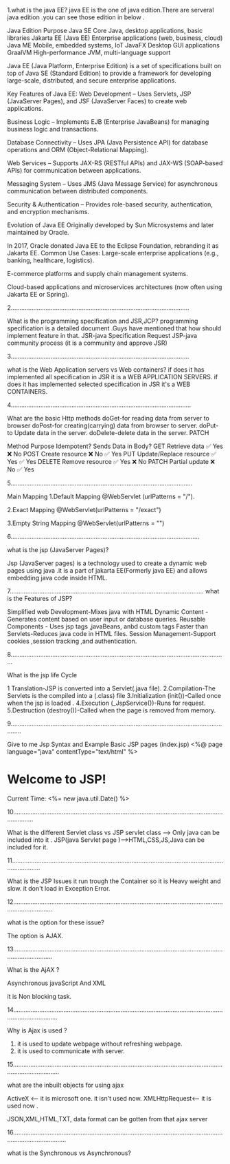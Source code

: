 1.what is the java EE?
java EE is the one of java edition.There are serveral java edition .you can see those edition  in below .


Java Edition	                        Purpose
Java SE	Core Java,                  desktop applications, basic libraries
Jakarta EE (Java EE)            	Enterprise applications (web, business, cloud)
Java ME	Mobile,                     embedded systems, IoT
JavaFX	                            Desktop GUI applications
GraalVM	High-performance JVM,       multi-language support

Java EE (Java Platform, Enterprise Edition) is a set of specifications built on top of Java SE (Standard Edition) to provide a framework for developing large-scale, distributed, and secure enterprise applications.

Key Features of Java EE:
Web Development – Uses Servlets, JSP (JavaServer Pages), and JSF (JavaServer Faces) to create web applications.

Business Logic – Implements EJB (Enterprise JavaBeans) for managing business logic and transactions.

Database Connectivity – Uses JPA (Java Persistence API) for database operations and ORM (Object-Relational Mapping).

Web Services – Supports JAX-RS (RESTful APIs) and JAX-WS (SOAP-based APIs) for communication between applications.

Messaging System – Uses JMS (Java Message Service) for asynchronous communication between distributed components.

Security & Authentication – Provides role-based security, authentication, and encryption mechanisms.

Evolution of Java EE
Originally developed by Sun Microsystems and later maintained by Oracle.

In 2017, Oracle donated Java EE to the Eclipse Foundation, rebranding it as Jakarta EE.
Common Use Cases:
Large-scale enterprise applications (e.g., banking, healthcare, logistics).

E-commerce platforms and supply chain management systems.

Cloud-based applications and microservices architectures (now often using Jakarta EE or Spring).

2.......................................................................................................

What is the programming specification and JSR,JCP?
programming specification is a detailed document .Guys have mentioned that how should implement feature in that.
JSR-java Specification Request
JSP-java community process (it is a community and approve JSR)

3.......................................................................................................

what is the Web Application servers vs Web containers?
if does it has implemented all specification in JSR it is a WEB APPLICATION SERVERS.
if does it has implemented selected specification in JSR it's a WEB CONTAINERS.

4........................................................................................................

 What are the basic Http methods 
doGet-for reading data from server to browser
doPost-for creating(carrying) data from browser to server.
doPut-to Update data in the server.
doDelete-delete data in the server.
PATCH

Method   	Purpose	Idempotent? 	Sends Data in Body?
GET	       Retrieve data	        ✅ Yes	❌ No
POST	   Create resource	        ❌ No	✅ Yes
PUT	       Update/Replace resource	✅ Yes	✅ Yes
DELETE	   Remove resource	        ✅ Yes	❌ No
PATCH	   Partial update	        ❌ No	✅ Yes

5.........................................................................................................

Main Mapping
1.Default Mapping
@WebServlet (urlPatterns = "/").

2.Exact Mapping
@WebServlet(urlPatterns = "/exact")

3.Empty String Mapping
@WebServlet(urlPatterns = "")

6.............................................................................................................

what is the jsp (JavaServer Pages)?

Jsp (JavaServer pages) is a technology used to create a dynamic web pages using java .it is a part of jakarta EE(Formerly java EE) and allows embedding java code inside HTML.

7................................................................................................................
what is the Features of JSP?

Simplified web Development-Mixes java with HTML
Dynamic Content - Generates content based on user input or database  queries.
Reusable Components - Uses jsp tags ,javaBeans, anbd custom tags 
Faster than Servlets-Reduces java code in HTML files.
Session Management-Support cookies ,session tracking ,and authentication.

8.............................................................................................................................

What is the jsp life Cycle

1 Translation-JSP is converted into a Servlet(.java file).
2.Compilation-The Servlets is the compiled into a (.class) file
3.Initialization (init())-Called once when the jsp is loaded .
4.Execution (_JspService())-Runs for request.
5.Destruction (destroy())-Called when the page is removed from memory.

9..................................................................................................................................


Give to me Jsp Syntax and Example
Basic JSP pages (index.jsp)
<%@ page language="java" contentType="text/html" %>
<html>
<head><title>JSP Example</title></head>
<body>
    <h1>Welcome to JSP!</h1>
    <p>Current Time: <%= new java.util.Date() %></p>
</body>
</html>

10........................................................................................................................................

What is the different Servlet class vs JSP
servlet class --> Only java can be included into it .
JSP(java Servlet page )-->HTML,CSS,JS,Java can be included for it.


11.............................................................................................................................................

What is the JSP Issues 
 it run trough the Container so it is Heavy weight and slow.
it don't load in Exception Error.

12...................................................................................................................................................

what is the option for these issue?

The option is AJAX.

13...................................................................................................................................................

What is the AjAX ?

Asynchronous javaScript And XML

it is Non blocking task.

14......................................................................................................................................................

Why is Ajax is used ?

1. it is used to update webpage without refreshing webpage.
2. it is used to communicate with server.

15.......................................................................................................................................................

what are the inbuilt objects for using ajax

ActiveX <-- it is  microsoft one. it isn't used now.
XMLHttpRequest<-- it is used now .
 
JSON,XML,HTML,TXT, data format can be gotten from that ajax server

16...........................................................................................................................................................

what is the  Synchronous vs Asynchronous? 






